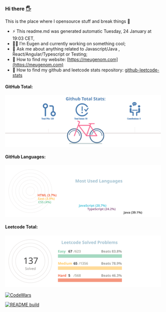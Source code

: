 ### Hi there <a href="https://">🖐</a>

This is the place where I opensource stuff and break things :rofl:

- ⚡  This readme.md was generated automatic Tuesday, 24 January at 19:03 CET,
- 👨‍💼 I’m Eugen and currently working on something cool;
- 💬 Ask me about anything related to Javascript/Java , React/Angular/Typescript or Testing;
- 📀 How to find my website: [https://meugenom.com](https://meugenom.com)
- 💾 How to find my github and leetcode stats repository: [github-leetcode-stats](https://github.com/meugenom/github-leetcode-stats)

#### GitHub Total:
![chart-bar](/assets/github-total-bicycle.svg)

#### GitHub Languages:
![chart-bar](/assets/github-languages-sledge.svg)

#### Leetcode Total:
![chart-bar](/assets/leetcode-total-info-circle.svg)

[![CodeWars](https://www.codewars.com/users/meugenom/badges/small?theme=light)](https://www.codewars.com/users/meugenom)

[![README build](https://github.com/meugenom/meugenom/actions/workflows/main.yaml/badge.svg)](https://github.com/meugenom/meugenom/actions/workflows/main.yaml)
